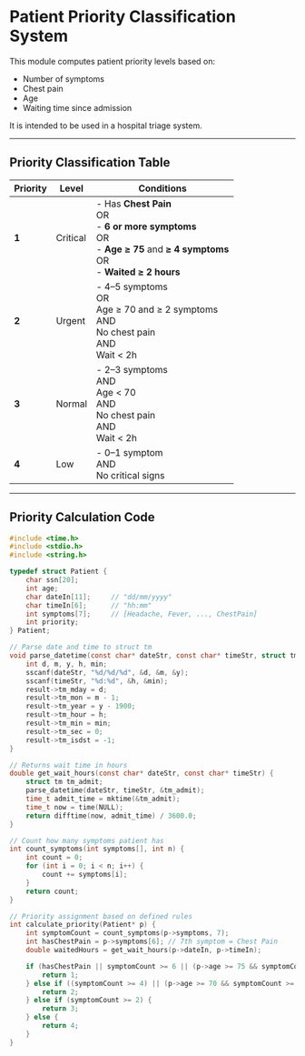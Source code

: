 # Patient Priority Classification System

This module computes patient priority levels based on:

- Number of symptoms
- Chest pain
- Age
- Waiting time since admission

It is intended to be used in a hospital triage system.

---

## Priority Classification Table

| Priority | Level     | Conditions |
|----------|-----------|------------|
| **1**    | Critical | - Has **Chest Pain**<br>OR<br>- **6 or more symptoms**<br>OR<br>- **Age ≥ 75** and **≥ 4 symptoms**<br>OR<br>- **Waited ≥ 2 hours** |
| **2**    | Urgent   | - 4–5 symptoms<br>OR<br>Age ≥ 70 and ≥ 2 symptoms<br>AND<br>No chest pain<br>AND<br>Wait < 2h |
| **3**    | Normal   | - 2–3 symptoms<br>AND<br>Age < 70<br>AND<br>No chest pain<br>AND<br>Wait < 2h |
| **4**    | Low      | - 0–1 symptom<br>AND<br>No critical signs |

---

## Priority Calculation Code

```c
#include <time.h>
#include <stdio.h>
#include <string.h>

typedef struct Patient {
    char ssn[20];
    int age;
    char dateIn[11];     // "dd/mm/yyyy"
    char timeIn[6];      // "hh:mm"
    int symptoms[7];     // [Headache, Fever, ..., ChestPain]
    int priority;
} Patient;

// Parse date and time to struct tm
void parse_datetime(const char* dateStr, const char* timeStr, struct tm* result) {
    int d, m, y, h, min;
    sscanf(dateStr, "%d/%d/%d", &d, &m, &y);
    sscanf(timeStr, "%d:%d", &h, &min);
    result->tm_mday = d;
    result->tm_mon = m - 1;
    result->tm_year = y - 1900;
    result->tm_hour = h;
    result->tm_min = min;
    result->tm_sec = 0;
    result->tm_isdst = -1;
}

// Returns wait time in hours
double get_wait_hours(const char* dateStr, const char* timeStr) {
    struct tm tm_admit;
    parse_datetime(dateStr, timeStr, &tm_admit);
    time_t admit_time = mktime(&tm_admit);
    time_t now = time(NULL);
    return difftime(now, admit_time) / 3600.0;
}

// Count how many symptoms patient has
int count_symptoms(int symptoms[], int n) {
    int count = 0;
    for (int i = 0; i < n; i++) {
        count += symptoms[i];
    }
    return count;
}

// Priority assignment based on defined rules
int calculate_priority(Patient* p) {
    int symptomCount = count_symptoms(p->symptoms, 7);
    int hasChestPain = p->symptoms[6]; // 7th symptom = Chest Pain
    double waitedHours = get_wait_hours(p->dateIn, p->timeIn);

    if (hasChestPain || symptomCount >= 6 || (p->age >= 75 && symptomCount >= 4) || waitedHours >= 2.0) {
        return 1;
    } else if ((symptomCount >= 4) || (p->age >= 70 && symptomCount >= 2)) {
        return 2;
    } else if (symptomCount >= 2) {
        return 3;
    } else {
        return 4;
    }
}
